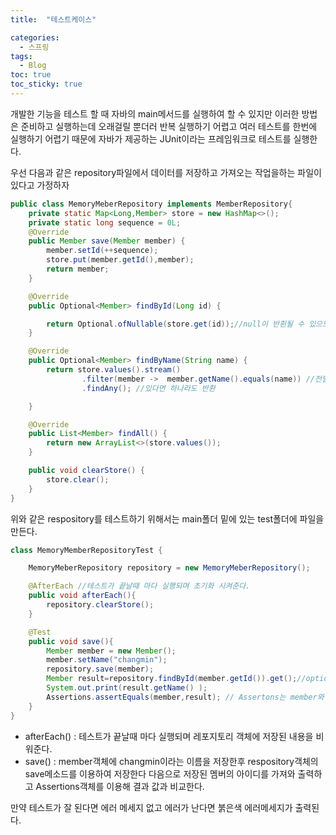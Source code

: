 ```yaml
---
title:  "테스트케이스"

categories:
  - 스프링
tags:
  - Blog
toc: true
toc_sticky: true
---
```


개발한 기능을 테스트 할 때 자바의 main메서드를 실행하여 할 수 있지만 이러한 방법은 준비하고 실행하는데 오래걸릴 뿐더러 반복 실행하기 어렵고 여러 테스트를 한번에 실행하기 어렵기 때문에 자바가 제공하는 JUnit이라는 프레임워크로 테스트를 실행한다.

우선 다음과 같은 repository파일에서 데이터를 저장하고 가져오는 작업을하는 파일이 있다고 가정하자

```java
public class MemoryMeberRepository implements MemberRepository{
    private static Map<Long,Member> store = new HashMap<>();
    private static long sequence = 0L;
    @Override
    public Member save(Member member) {
        member.setId(++sequence);
        store.put(member.getId(),member);
        return member;
    }

    @Override
    public Optional<Member> findById(Long id) {

        return Optional.ofNullable(store.get(id));//null이 반횐될 수 있으므로 null이여도 전달된다.
    }

    @Override
    public Optional<Member> findByName(String name) {
        return store.values().stream()
                .filter(member ->  member.getName().equals(name)) //전달된 name과 같은게 있는지 확인
                .findAny(); //있다면 하나라도 반환

    }

    @Override
    public List<Member> findAll() {
        return new ArrayList<>(store.values());
    }

    public void clearStore() {
        store.clear();
    }
}
```

위와 같은 respository를 테스트하기 위해서는 main폴더 밑에 있는 test폴더에 파일을 만든다.

```java
class MemoryMemberRepositoryTest {

    MemoryMeberRepository repository = new MemoryMeberRepository();

    @AfterEach //테스트가 끝날때 마다 실행되며 초기화 시켜준다.
    public void afterEach(){
        repository.clearStore();
    }

    @Test
    public void save(){
        Member member = new Member();
        member.setName("changmin");
        repository.save(member);
        Member result=repository.findById(member.getId()).get();//optional객체는 get으로 값 꺼내기 가능
        System.out.print(result.getName() );
        Assertions.assertEquals(member,result); // Assertons는 member와 result가 같은지 확인 다르면 에러 발생
    }
}
```

- afterEach() : 테스트가 끝날때 마다 실행되며 레포지토리 객체에 저장된 내용을 비워준다.
- save() : member객체에 changmin이라는 이름을 저장한후 respository객체의 save메소드를 이용하여 저장한다 다음으로 저장된 멤버의 아이디를 가져와 출력하고 Assertions객체를 이용해 결과 값과 비교한다.

만약 테스트가 잘 된다면 에러 메세지 없고 에러가 난다면 붉은색 에러메세지가 출력된다.